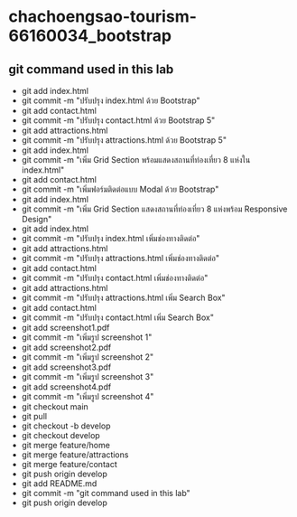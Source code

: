 # chachoengsao-tourism-66160034_bootstrap
## git command used in this lab
- git add index.html
- git commit -m "ปรับปรุง index.html ด้วย Bootstrap"
- git add contact.html
- git commit -m "ปรับปรุง contact.html ด้วย Bootstrap 5"
- git add attractions.html
- git commit -m "ปรับปรุง attractions.html ด้วย Bootstrap 5"
- git add index.html
- git commit -m "เพิ่ม Grid Section พร้อมแสดงสถานที่ท่องเที่ยว 8 แห่งใน index.html"
- git add contact.html
- git commit -m "เพิ่มฟอร์มติดต่อแบบ Modal ด้วย Bootstrap"
- git add index.html
- git commit -m "เพิ่ม Grid Section แสดงสถานที่ท่องเที่ยว 8 แห่งพร้อม Responsive Design"
- git add index.html
- git commit -m "ปรับปรุง index.html เพิ่มช่องทางติดต่อ"
- git add attractions.html
- git commit -m "ปรับปรุง attractions.html เพิ่มช่องทางติดต่อ"
- git add contact.html
- git commit -m "ปรับปรุง contact.html เพิ่มช่องทางติดต่อ"
- git add attractions.html
- git commit -m "ปรับปรุง attractions.html เพิ่ม Search Box"
- git add contact.html
- git commit -m "ปรับปรุง contact.html เพิ่ม Search Box"
- git add screenshot1.pdf
- git commit -m "เพิ่มรูป screenshot 1"
- git add screenshot2.pdf
- git commit -m "เพิ่มรูป screenshot 2"
- git add screenshot3.pdf
- git commit -m "เพิ่มรูป screenshot 3"
- git add screenshot4.pdf
- git commit -m "เพิ่มรูป screenshot 4"
- git checkout main
- git pull
- git checkout -b develop
- git checkout develop
- git merge feature/home
- git merge feature/attractions
- git merge feature/contact
- git push origin develop
- git add README.md
- git commit -m "git command used in this lab"
- git push origin develop
